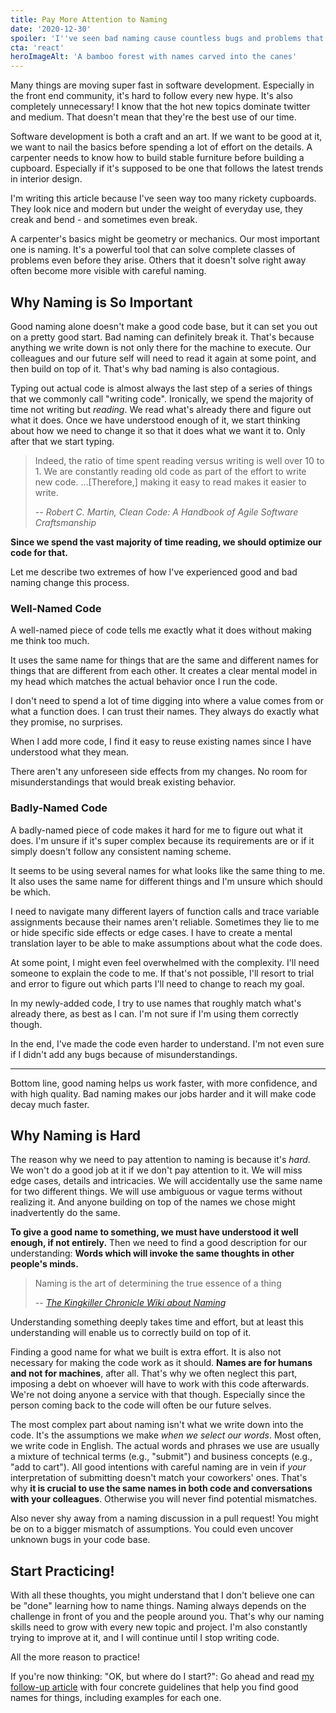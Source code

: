 ```yaml
---
title: Pay More Attention to Naming
date: '2020-12-30'
spoiler: 'I''ve seen bad naming cause countless bugs and problems that cost real time and money. Here''s why that happens and how to avoid it.'
cta: 'react'
heroImageAlt: 'A bamboo forest with names carved into the canes'
---
```


Many things are moving super fast in software development.
Especially in the front end community, it's hard to follow every new hype.
It's also completely unnecessary! I know that the hot new topics dominate twitter and medium.
That doesn't mean that they're the best use of our time. 

Software development is both a craft and an art.
If we want to be good at it, we want to nail the basics before spending a lot of effort on the details.
A carpenter needs to know how to build stable furniture before building a cupboard.
Especially if it's supposed to be one that follows the latest trends in interior design.

I'm writing this article because I've seen way too many rickety cupboards.
They look nice and modern but under the weight of everyday use, they creak and bend - and sometimes even break.

A carpenter's basics might be geometry or mechanics. Our most important one is naming.
It's a powerful tool that can solve complete classes of problems even before they arise.
Others that it doesn't solve right away often become more visible with careful naming.

## Why Naming is So Important

Good naming alone doesn't make a good code base, but it can set you out on a pretty good start.
Bad naming can definitely break it.
That's because anything we write down is not only there for the machine to execute. Our colleagues and our future self will need to read it again at some point, and then build on top of it. That's why bad naming is also contagious.

Typing out actual code is almost always the last step of a series of things that we commonly call "writing code".
Ironically, we spend the majority of time not writing but _reading_.
We read what's already there and figure out what it does.
Once we have understood enough of it, we start thinking about how we need to change it so that it does what we want it to.
Only after that we start typing.

> Indeed, the ratio of time spent reading versus writing is well over 10 to 1.
> We are constantly reading old code as part of the effort to write new code.
> ...[Therefore,] making it easy to read makes it easier to write.
>
>-- <cite>Robert C. Martin, Clean Code: A Handbook of Agile Software Craftsmanship</cite>

**Since we spend the vast majority of time reading, we should optimize our code for that.**

Let me describe two extremes of how I've experienced good and bad naming change this process.

### Well-Named Code

A well-named piece of code tells me exactly what it does without making me think too much.

It uses the same name for things that are the same and different names for things that are different from each other.
It creates a clear mental model in my head which matches the actual behavior once I run the code.

I don't need to spend a lot of time digging into where a value comes from or what a function does.
I can trust their names.
They always do exactly what they promise, no surprises.

When I add more code, I find it easy to reuse existing names since I have understood what they mean. 

There aren't any unforeseen side effects from my changes. No room for misunderstandings that would break existing behavior.

### Badly-Named Code

A badly-named piece of code makes it hard for me to figure out what it does.
I'm unsure if it's super complex because its requirements are or if it simply doesn't follow any consistent naming scheme.

It seems to be using several names for what looks like the same thing to me.
It also uses the same name for different things and I'm unsure which should be which.

I need to navigate many different layers of function calls and trace variable assignments because their names aren't reliable.
Sometimes they lie to me or hide specific side effects or edge cases.
I have to create a mental translation layer to be able to make assumptions about what the code does.

At some point, I might even feel overwhelmed with the complexity.
I'll need someone to explain the code to me.
If that's not possible, I'll resort to trial and error to figure out which parts I'll need to change to reach my goal.

In my newly-added code, I try to use names that roughly match what's already there, as best as I can.
I'm not sure if I'm using them correctly though.

In the end, I've made the code even harder to understand.
I'm not even sure if I didn't add any bugs because of misunderstandings.

---

Bottom line, good naming helps us work faster, with more confidence, and with high quality.
Bad naming makes our jobs harder and it will make code decay much faster.



## Why Naming is Hard

The reason why we need to pay attention to naming is because it's _hard_.
We won't do a good job at it if we don't pay attention to it.
We will miss edge cases, details and intricacies.
We will accidentally use the same name for two different things.
We will use ambiguous or vague terms without realizing it.
And anyone building on top of the names we chose might inadvertently do the same.

**To give a good name to something, we must have understood it well enough, if not entirely.**
Then we need to find a good description for our understanding: **Words which will invoke the same thoughts in other people's minds.**

> Naming is the art of determining the true essence of a thing
>
> <cite>-- [The Kingkiller Chronicle Wiki about Naming](https://kingkiller.wiki/w/Naming)</cite>

Understanding something deeply takes time and effort, but at least this understanding will enable us to correctly build on top of it.

Finding a good name for what we built is extra effort. 
It is also not necessary for making the code work as it should.
**Names are for humans and not for machines**, after all. 
That's why we often neglect this part, imposing a debt on whoever will have to work with this code afterwards.
We're not doing anyone a service with that though. Especially since the person coming back to the code will often be our future selves.

The most complex part about naming isn't what we write down into the code.
It's the assumptions we make _when we select our words_.
Most often, we write code in English.
The actual words and phrases we use are usually a mixture of technical terms (e.g., "submit") and business concepts (e.g., "add to cart").
All good intentions with careful naming are in vein if _your_ interpretation of submitting doesn't match your coworkers' ones.
That's why **it is crucial to use the same names in both code and conversations with your colleagues**.
Otherwise you will never find potential mismatches.

Also never shy away from a naming discussion in a pull request!
You might be on to a bigger mismatch of assumptions.
You could even uncover unknown bugs in your code base.

## Start Practicing!

With all these thoughts, you might understand that I don't believe one can be "done" learning how to name things.
Naming always depends on the challenge in front of you and the people around you.
That's why our naming skills need to grow with every new topic and project.
I'm also constantly trying to improve at it, and I will continue until I stop writing code.

All the more reason to practice!

If you're now thinking: "OK, but where do I start?": Go ahead and read [my follow-up article](/giving-names-meaning) with four concrete guidelines that help you find good names for things, including examples for each one.